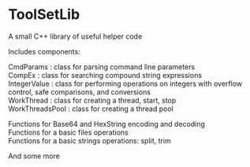 # ToolSetLib
A small C++ library of useful helper code  

Includes components:  

CmdParams : class for parsing command line parameters  
CompEx : class for searching compound string expressions  
IntegerValue : class for performing operations on integers with overflow control, safe comparisons, and conversions  
WorkThread : class for creating a thread, start, stop  
WorkThreadsPool : class for creating a thread pool  
  
  
Functions for Base64 and HexString encoding and decoding  
Functions for a basic files operations  
Functions for a basic strings operations: split, trim  
  
And some more  
